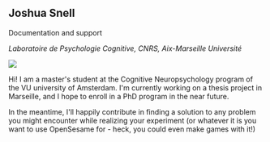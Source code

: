 ## Joshua Snell

Documentation and support

*Laboratoire de Psychologie Cognitive, CNRS, Aix-Marseille Université*

<img src="/img/team/josh.png" />

Hi! I am a master's student at the Cognitive Neuropsychology program of the VU university of Amsterdam. I'm currently working on a thesis project in Marseille, and I hope to enroll in a PhD program in the near future.

In the meantime, I'll happily contribute in finding a solution to any problem you might encounter while realizing your experiment (or whatever it is you want to use OpenSesame for - heck, you could even make games with it!)
